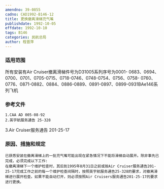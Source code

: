 ```yaml
---
amendno: 39-0855
cadno: CAD1992-B146-12
title: 更换撤离滑梯充气嘴
publishdate: 1992-10-05
effdate: 1992-10-10
tags: B146
categories: 民航总局
author: 程晋萍
---
```


### 适用范围 
所有安装有Air Cruiser撤离滑梯件号为D31005系列序号为0001- 0683、0694、0700、0701、0705-0715、0718-0746、0748-0754、0756、0758- 0760、0776、0871-0882、0884、0886-0889、0891-0897、0899-0931BAe146系列飞机

### 参考文件
    1.CAA AD 005-08-92 
    2.英宇航服务通告 25-328 
3.Air 
Cruiser服务通告 201-25-17 


### 原因、措施和规定 
    已获悉安装在撤离滑梯上的一批充气嘴可能出现在紧急情况下不能将滑梯自动展开。除非事先已完成，必须完成以下工作: 
    在撤离滑梯下一个维护检查时，其后到1995年8月31日之前或按Air Cruiser服务通告201-25-17完成工作之前的每一个维护检查间隔时，按照英宇航服务通告25-328的要求，对撤离滑梯进行展开检查。如果不能自动打开，则必须按照Air Cruisers服务通告201-25-17的要求进行更换。
  
